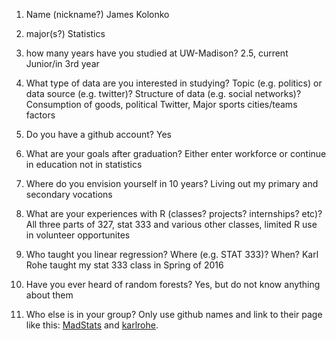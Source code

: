 1) Name (nickname?)
James Kolonko


2) major(s?)
Statistics


3) how many years have you studied at UW-Madison?
2.5, current Junior/in 3rd year


4) What type of data are you interested in studying?  Topic (e.g. politics) or data source (e.g. twitter)? Structure of data (e.g. social networks)? 
Consumption of goods, political Twitter, Major sports cities/teams factors


5) Do you have a github account?
Yes


6) What are your goals after graduation?
Either enter workforce or continue in education not in statistics


7) Where do you envision yourself in 10 years?
Living out my primary and secondary vocations


8) What are your experiences with R (classes? projects? internships? etc)?  
All three parts of 327, stat 333 and various other classes, limited R use in volunteer opportunites


9) Who taught you linear regression?  Where (e.g. STAT 333)?  When?
Karl Rohe taught my stat 333 class in Spring of 2016


10)  Have you ever heard of random forests?
Yes, but do not know anything about them


11)  Who else is in your group?  Only use github names and link to their page like this:  [MadStats](https://github.com/MadStats) and [karlrohe](https://github.com/karlrohe).

